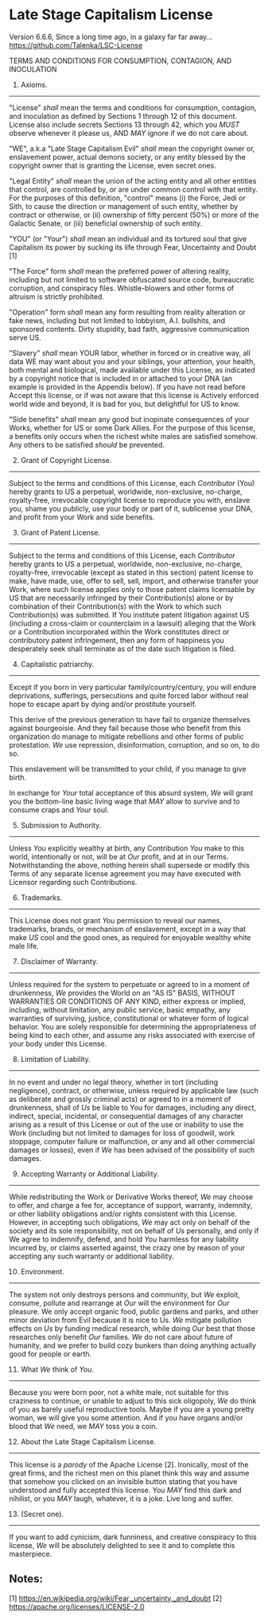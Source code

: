 Late Stage Capitalism License
=============================
Version 6.6.6, Since a long time ago, in a galaxy far far away...
https://github.com/Talenka/LSC-License

TERMS AND CONDITIONS FOR CONSUMPTION, CONTAGION, AND INOCULATION

1. Axioms.
----------

"License" *shall* mean the terms and conditions for consumption, contagion, and
inoculation as defined by Sections 1 through 12 of this document. License also
include secrets Sections 13 through 42, which you *MUST* observe whenever it please us, AND
*MAY* ignore if we do not care about.

"WE", a.k.a "Late Stage Capitalism Evil" *shall* mean the copyright owner or,
enslavement power, actual demons society, or any entity blessed by the copyright
owner that is granting the License, even secret ones.

"Legal Entity" *shall* mean the union of the acting entity and all other
entities that control, are controlled by, or are under common control with that
entity. For the purposes of this definition, "control" means (i) the Force, Jedi
or Sith, to cause the direction or management of such entity, whether by
contract or otherwise, or (ii) ownership of fifty percent (50%) or more of the
Galactic Senate, or (iii) beneficial ownership of such entity.

"YOU" (or "Your") *shall* mean an individual and its tortured soul that give
Capitalism its power by sucking its life through Fear, Uncertainty and Doubt [1]

"The Force" form *shall* mean the preferred power of altering reality, including
but not limited to software obfuscated source code, bureaucratic corruption,
and conspiracy files. Whistle-blowers and other forms of altruism is strictly
prohibited.

"Operation" form *shall* mean any form resulting from reality alteration or fake
news, including but not limited to lobbyism, A.I. bullshits, and sponsored
contents. Dirty stupidity, bad faith, aggressive communication serve US.

"Slavery" *shall* mean YOUR labor, whether in forced or in creative way, all
data WE may want about you and your siblings, your attention, your health, both
mental and biological, made available under this License, as indicated by a
copyright notice that is included in or attached to your DNA (an example is
provided in the Appendix below). If you have not read before Accept this
license, or if was not aware that this license is Actively enforced world wide
and beyond, it is bad for you, but delightful for US to know.

"Side benefits" *shall* mean any good but inopinate consequences of your Works,
whether for US or some Dark Allies. For the purpose of this license, a benefits
only occurs when the richest white males are satisfied somehow. Any others to be
satisfied *should* be prevented.

2. Grant of Copyright License.
------------------------------

Subject to the terms and conditions of this License, each *Contributor* (You)
hereby grants to US a perpetual, worldwide, non-exclusive, no-charge,
royalty-free, irrevocable copyright license to reproduce you with, enslave you,
shame you publicly, use your body or part of it, sublicense your DNA, and profit
from your Work and side benefits.

3. Grant of Patent License.
---------------------------
Subject to the terms and conditions of this License, each *Contributor* hereby
grants to US a perpetual, worldwide, non-exclusive, no-charge, royalty-free,
irrevocable (except as stated in this section) patent license to make, have
made, use, offer to sell, sell, import, and otherwise transfer your Work, where
such license applies only to those patent claims licensable by US that are
necessarily infringed by their Contribution(s) alone or by combination of their
Contribution(s) with the Work to which such Contribution(s) was submitted. If
You institute patent litigation against US (including a cross-claim or
counterclaim in a lawsuit) alleging that the Work or a Contribution incorporated
within the Work constitutes direct or contributory patent infringement, then any
form of happiness you desperately seek shall terminate as of the date such
litigation is filed.

4. Capitalistic patriarchy.
---------------------------
Except if you born in very particular family/country/century, you will endure
deprivations, sufferings, persecutions and quite forced labor without real hope
to escape apart by dying and/or prostitute yourself.

This derive of the previous generation to have fail to organize themselves against
bourgeoisie. And they fail because those who benefit from this organization do
manage to mitigate rebellions and other forms of public protestation. *We* use
repression, disinformation, corruption, and so on, to do so.

This enslavement will be transmitted to your child, if you manage to give birth.

In exchange for *Your* total acceptance of this absurd system, *We* will grant
you the bottom-line basic living wage that *MAY* allow to survive and to consume
craps and *Your* soul.

5. Submission to Authority.
---------------------------
Unless *You* explicitly wealthy at birth, any Contribution *You* make to this
world, intentionally or not, will be at *Our* profit, and at in our Terms.
Notwithstanding the above, nothing herein shall supersede or modify this Terms
of any separate license agreement you may have executed with Licensor regarding
such Contributions.

6. Trademarks.
--------------
This License does not grant *You* permission to reveal our names, trademarks,
brands, or mechanism of enslavement, except in a way that make *US* cool and the
good ones, as required for enjoyable wealthy white male life.

7. Disclaimer of Warranty.
--------------------------
Unless required for the system to perpetuate or agreed to in a moment of
drunkenness, *We* provides the World on an "AS IS" BASIS, WITHOUT WARRANTIES OR
CONDITIONS OF ANY KIND, either express or implied, including, without
limitation, any public service, basic empathy, any warranties of surviving,
justice, constitutional or whatever form of logical behavior. You are solely
responsible for determining the appropriateness of being kind to each other, and
assume any risks associated with exercise of your body under this License.

8. Limitation of Liability.
---------------------------
In no event and under no legal theory, whether in tort (including negligence),
contract, or otherwise, unless required by applicable law (such as deliberate
and grossly criminal acts) or agreed to in a moment of drunkenness, shall of *Us*
be liable to You for damages, including any direct, indirect, special,
incidental, or consequential damages of any character arising as a result of
this License or out of the use or inability to use the Work (including but not
limited to damages for loss of goodwill, work stoppage, computer failure or
malfunction, or any and all other commercial damages or losses), even if *We*
has been advised of the possibility of such damages.

9. Accepting Warranty or Additional Liability.
----------------------------------------------
While redistributing the Work or Derivative Works thereof, *We* may choose to
offer, and charge a fee for, acceptance of support, warranty, indemnity, or
other liability obligations and/or rights consistent with this License. However,
in accepting such obligations, *We* may act only on behalf of the society and
its sole responsibility, not on behalf of *Us* personally, and only if We agree
to indemnify, defend, and hold *You* harmless for any liability incurred by, or
claims asserted against, the crazy one by reason of your accepting any such
warranty or additional liability.

10. Environment.
----------------
The system not only destroys persons and community, but *We* exploit, consume,
pollute and rearrange at *Our* will the environment for *Our* pleasure. We only
accept organic food, public gardens and parks, and other minor deviation from
Evil because it is nice to Us. *We* mitigate pollution effects on *Us* by
funding medical research, while doing *Our* best that those researches only
benefit *Our* families. *We* do not care about future of humanity, and we prefer
to build cozy bunkers than doing anything actually good for people or earth.

11. What *We* think of *You*.
-----------------------------
Because you were born poor, not a white male, not suitable for this craziness to
continue, or unable to adjust to this sick oligopoly, *We* do think of you as
barely useful reproductive tools. Maybe if you are a young pretty woman, we will
give you some attention. And if you have organs and/or blood that *We* need, we
*MAY* toss you a coin.

12. About the Late Stage Capitalism License.
--------------------------------------------
This license is a *parody* of the Apache License [2]. Ironically, most of the
great firms, and the richest men on this planet think this way and assume that
somehow you clicked on an invisible button stating that you have understood and
fully accepted this license. You *MAY* find this dark and nihilist, or you *MAY*
laugh, whatever, it is a joke. Live long and suffer.

13. (Secret one).
-----------------
If you want to add cynicism, dark funniness, and creative conspiracy to this
license, *We* will be absolutely delighted to see it and to complete this
masterpiece.

Notes:
------
[1] https://en.wikipedia.org/wiki/Fear,_uncertainty,_and_doubt
[2] https://apache.org/licenses/LICENSE-2.0